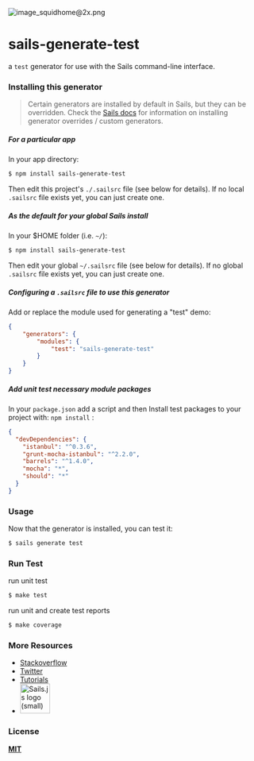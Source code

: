 ![image_squidhome@2x.png](http://i.imgur.com/RIvu9.png)

# sails-generate-test

a `test` generator for use with the Sails command-line interface.

### Installing this generator

> Certain generators are installed by default in Sails, but they can be overridden.  Check the [Sails docs](http://sailsjs.org/#!documentation) for information on installing generator overrides / custom generators.

<!--
```sh
$ npm install sails-generate-test
```
-->


##### For a particular app

In your app directory:

```sh
$ npm install sails-generate-test
```

Then edit this project's `./.sailsrc` file (see below for details).  If no local `.sailsrc` file exists yet, you can just create one.


##### As the default for your global Sails install

In your $HOME folder (i.e. `~/`):

```sh
$ npm install sails-generate-test
```

Then edit your global `~/.sailsrc` file (see below for details).  If no global `.sailsrc` file exists yet, you can just create one.


##### Configuring a `.sailsrc` file to use this generator

Add or replace the module used for generating a "test" demo:

```json
{
	"generators": {
		"modules": {
			"test": "sails-generate-test"
		}
	}
}
```

##### Add unit test necessary module packages

In your `package.json` add a script and then Install test packages to your project with: `npm install` :

```json
{
  "devDependencies": {
    "istanbul": "^0.3.6",
    "grunt-mocha-istanbul": "^2.2.0",
    "barrels": "^1.4.0",
    "mocha": "*",
    "should": "*"
  }
}
```

### Usage

Now that the generator is installed, you can test it:

```sh
$ sails generate test
```

### Run Test

run unit test

```sh
$ make test
```

run unit and create test reports

```sh
$ make coverage
```


### More Resources

- [Stackoverflow](http://stackoverflow.com/questions/tagged/sails.js)
- [Twitter](https://twitter.com/sailsjs)
- [Tutorials](https://github.com/balderdashy/sails-docs/blob/master/FAQ.md#where-do-i-get-help)
- <a href="http://sailsjs.org" target="_blank" title="Node.js framework for building realtime APIs."><img src="https://github-camo.global.ssl.fastly.net/9e49073459ed4e0e2687b80eaf515d87b0da4a6b/687474703a2f2f62616c64657264617368792e6769746875622e696f2f7361696c732f696d616765732f6c6f676f2e706e67" width=60 alt="Sails.js logo (small)"/></a>


### License

**[MIT](./LICENSE)**
